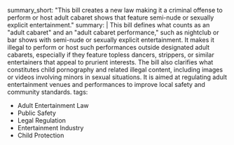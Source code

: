 summary_short: "This bill creates a new law making it a criminal offense to perform or host adult cabaret shows that feature semi-nude or sexually explicit entertainment."
summary: |
  This bill defines what counts as an "adult cabaret" and an "adult cabaret performance," such as nightclub or bar shows with semi-nude or sexually explicit entertainment. It makes it illegal to perform or host such performances outside designated adult cabarets, especially if they feature topless dancers, strippers, or similar entertainers that appeal to prurient interests. The bill also clarifies what constitutes child pornography and related illegal content, including images or videos involving minors in sexual situations. It is aimed at regulating adult entertainment venues and performances to improve local safety and community standards.
tags:
  - Adult Entertainment Law
  - Public Safety
  - Legal Regulation
  - Entertainment Industry
  - Child Protection
